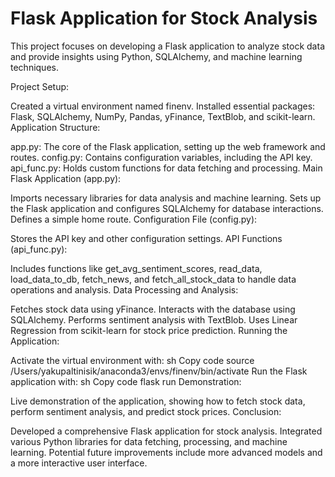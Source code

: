 # Flask Application for Stock Analysis

This project focuses on developing a Flask application to analyze stock data and provide insights using Python, SQLAlchemy, and machine learning techniques.

Project Setup:

Created a virtual environment named finenv.
Installed essential packages: Flask, SQLAlchemy, NumPy, Pandas, yFinance, TextBlob, and scikit-learn.
Application Structure:

app.py: The core of the Flask application, setting up the web framework and routes.
config.py: Contains configuration variables, including the API key.
api_func.py: Holds custom functions for data fetching and processing.
Main Flask Application (app.py):

Imports necessary libraries for data analysis and machine learning.
Sets up the Flask application and configures SQLAlchemy for database interactions.
Defines a simple home route.
Configuration File (config.py):

Stores the API key and other configuration settings.
API Functions (api_func.py):

Includes functions like get_avg_sentiment_scores, read_data, load_data_to_db, fetch_news, and fetch_all_stock_data to handle data operations and analysis.
Data Processing and Analysis:

Fetches stock data using yFinance.
Interacts with the database using SQLAlchemy.
Performs sentiment analysis with TextBlob.
Uses Linear Regression from scikit-learn for stock price prediction.
Running the Application:

Activate the virtual environment with:
sh
Copy code
source /Users/yakupaltinisik/anaconda3/envs/finenv/bin/activate
Run the Flask application with:
sh
Copy code
flask run
Demonstration:

Live demonstration of the application, showing how to fetch stock data, perform sentiment analysis, and predict stock prices.
Conclusion:

Developed a comprehensive Flask application for stock analysis.
Integrated various Python libraries for data fetching, processing, and machine learning.
Potential future improvements include more advanced models and a more interactive user interface.
